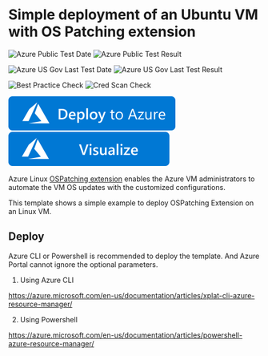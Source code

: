 # Simple deployment of an Ubuntu VM with OS Patching extension

![Azure Public Test Date](https://azurequickstartsservice.blob.core.windows.net/badges/201-ospatching-extension-on-ubuntu/PublicLastTestDate.svg)
![Azure Public Test Result](https://azurequickstartsservice.blob.core.windows.net/badges/201-ospatching-extension-on-ubuntu/PublicDeployment.svg)

![Azure US Gov Last Test Date](https://azurequickstartsservice.blob.core.windows.net/badges/201-ospatching-extension-on-ubuntu/FairfaxLastTestDate.svg)
![Azure US Gov Last Test Result](https://azurequickstartsservice.blob.core.windows.net/badges/201-ospatching-extension-on-ubuntu/FairfaxDeployment.svg)

![Best Practice Check](https://azurequickstartsservice.blob.core.windows.net/badges/201-ospatching-extension-on-ubuntu/BestPracticeResult.svg)
![Cred Scan Check](https://azurequickstartsservice.blob.core.windows.net/badges/201-ospatching-extension-on-ubuntu/CredScanResult.svg)

[![Deploy To Azure](https://raw.githubusercontent.com/Azure/azure-quickstart-templates/master/1-CONTRIBUTION-GUIDE/images/deploytoazure.svg?sanitize=true)]("https://portal.azure.com/#create/Microsoft.Template/uri/https%3A%2F%2Fraw.githubusercontent.com%2FAzure%2Fazure-quickstart-templates%2Fmaster%2F201-ospatching-extension-on-ubuntu%2Fazuredeploy.json")
[![Visualize](https://raw.githubusercontent.com/Azure/azure-quickstart-templates/master/1-CONTRIBUTION-GUIDE/images/visualizebutton.svg?sanitize=true)]("http://armviz.io/#/?load=https%3A%2F%2Fraw.githubusercontent.com%2FAzure%2Fazure-quickstart-templates%2Fmaster%2F201-ospatching-extension-on-ubuntu%2Fazuredeploy.json")

Azure Linux
[OSPatching extension](https://github.com/Azure/azure-linux-extensions/tree/master/OSPatching)
enables the Azure VM administrators to automate the VM OS updates with the
customized configurations.

This template shows a simple example to deploy OSPatching Extension on an Linux
VM.

## Deploy

Azure CLI or Powershell is recommended to deploy the template. And Azure Portal
cannot ignore the optional parameters.

1. Using Azure CLI

https://azure.microsoft.com/en-us/documentation/articles/xplat-cli-azure-resource-manager/

2. Using Powershell

https://azure.microsoft.com/en-us/documentation/articles/powershell-azure-resource-manager/
